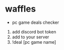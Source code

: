 # waffles
- pc game deals checker

1. add discord bot token
2. add to your server
3. !deal [pc game name]
